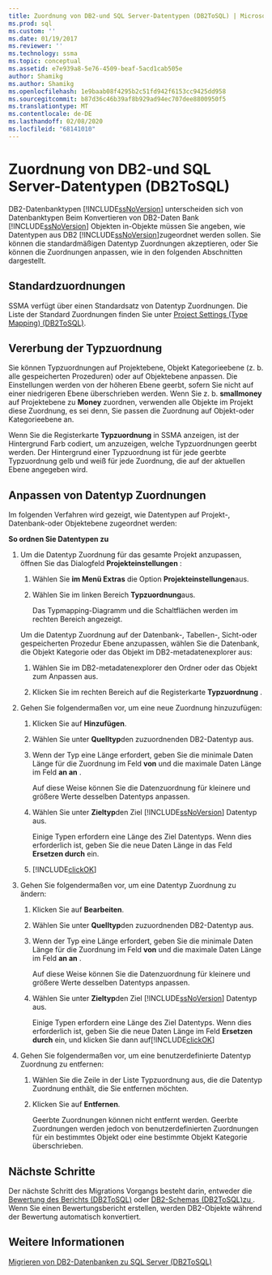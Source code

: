 ```yaml
---
title: Zuordnung von DB2-und SQL Server-Datentypen (DB2ToSQL) | Microsoft-Dokumentation
ms.prod: sql
ms.custom: ''
ms.date: 01/19/2017
ms.reviewer: ''
ms.technology: ssma
ms.topic: conceptual
ms.assetid: e7e939a8-5e76-4509-beaf-5acd1cab505e
author: Shamikg
ms.author: Shamikg
ms.openlocfilehash: 1e9baab08f4295b2c51fd942f6153cc9425dd958
ms.sourcegitcommit: b87d36c46b39af8b929ad94ec707dee8800950f5
ms.translationtype: MT
ms.contentlocale: de-DE
ms.lasthandoff: 02/08/2020
ms.locfileid: "68141010"
---
```

# <a name="mapping-db2-and-sql-server-data-types-db2tosql"></a>Zuordnung von DB2-und SQL Server-Datentypen (DB2ToSQL)
DB2-Datenbanktypen [!INCLUDE[ssNoVersion](../../includes/ssnoversion-md.md)] unterscheiden sich von Datenbanktypen Beim Konvertieren von DB2-Daten Bank [!INCLUDE[ssNoVersion](../../includes/ssnoversion-md.md)] Objekten in-Objekte müssen Sie angeben, wie Datentypen aus DB2 [!INCLUDE[ssNoVersion](../../includes/ssnoversion-md.md)]zugeordnet werden sollen. Sie können die standardmäßigen Datentyp Zuordnungen akzeptieren, oder Sie können die Zuordnungen anpassen, wie in den folgenden Abschnitten dargestellt.  
  
## <a name="default-mappings"></a>Standardzuordnungen  
SSMA verfügt über einen Standardsatz von Datentyp Zuordnungen. Die Liste der Standard Zuordnungen finden Sie unter [Project Settings &#40;Type Mapping&#41; &#40;DB2ToSQL&#41;](../../ssma/db2/project-settings-type-mapping-db2tosql.md).  
  
## <a name="type-mapping-inheritance"></a>Vererbung der Typzuordnung  
Sie können Typzuordnungen auf Projektebene, Objekt Kategorieebene (z. b. alle gespeicherten Prozeduren) oder auf Objektebene anpassen. Die Einstellungen werden von der höheren Ebene geerbt, sofern Sie nicht auf einer niedrigeren Ebene überschrieben werden. Wenn Sie z. b. **smallmoney** auf Projektebene zu **Money** zuordnen, verwenden alle Objekte im Projekt diese Zuordnung, es sei denn, Sie passen die Zuordnung auf Objekt-oder Kategorieebene an.  
  
Wenn Sie die Registerkarte **Typzuordnung** in SSMA anzeigen, ist der Hintergrund Farb codiert, um anzuzeigen, welche Typzuordnungen geerbt werden. Der Hintergrund einer Typzuordnung ist für jede geerbte Typzuordnung gelb und weiß für jede Zuordnung, die auf der aktuellen Ebene angegeben wird.  
  
## <a name="customizing-data-type-mappings"></a>Anpassen von Datentyp Zuordnungen  
Im folgenden Verfahren wird gezeigt, wie Datentypen auf Projekt-, Datenbank-oder Objektebene zugeordnet werden:  
  
**So ordnen Sie Datentypen zu**  
  
1.  Um die Datentyp Zuordnung für das gesamte Projekt anzupassen, öffnen Sie das Dialogfeld **Projekteinstellungen** :  
  
    1.  Wählen Sie **im Menü Extras** die Option **Projekteinstellungen**aus.  
  
    2.  Wählen Sie im linken Bereich **Typzuordnung**aus.  
  
        Das Typmapping-Diagramm und die Schaltflächen werden im rechten Bereich angezeigt.  
  
    Um die Datentyp Zuordnung auf der Datenbank-, Tabellen-, Sicht-oder gespeicherten Prozedur Ebene anzupassen, wählen Sie die Datenbank, die Objekt Kategorie oder das Objekt im DB2-metadatenexplorer aus:  
  
    1.  Wählen Sie im DB2-metadatenexplorer den Ordner oder das Objekt zum Anpassen aus.  
  
    2.  Klicken Sie im rechten Bereich auf die Registerkarte **Typzuordnung** .  
  
2.  Gehen Sie folgendermaßen vor, um eine neue Zuordnung hinzuzufügen:  
  
    1.  Klicken Sie auf **Hinzufügen**.  
  
    2.  Wählen Sie unter **Quelltyp**den zuzuordnenden DB2-Datentyp aus.  
  
    3.  Wenn der Typ eine Länge erfordert, geben Sie die minimale Daten Länge für die Zuordnung im Feld **von** und die maximale Daten Länge im Feld **an an** .  
  
        Auf diese Weise können Sie die Datenzuordnung für kleinere und größere Werte desselben Datentyps anpassen.  
  
    4.  Wählen Sie unter **Zieltyp**den Ziel [!INCLUDE[ssNoVersion](../../includes/ssnoversion-md.md)] Datentyp aus.  
  
        Einige Typen erfordern eine Länge des Ziel Datentyps. Wenn dies erforderlich ist, geben Sie die neue Daten Länge in das Feld **Ersetzen durch** ein.  
  
    5.  [!INCLUDE[clickOK](../../includes/clickok-md.md)]  
  
3.  Gehen Sie folgendermaßen vor, um eine Datentyp Zuordnung zu ändern:  
  
    1.  Klicken Sie auf **Bearbeiten**.  
  
    2.  Wählen Sie unter **Quelltyp**den zuzuordnenden DB2-Datentyp aus.  
  
    3.  Wenn der Typ eine Länge erfordert, geben Sie die minimale Daten Länge für die Zuordnung im Feld **von** und die maximale Daten Länge im Feld **an an** .  
  
        Auf diese Weise können Sie die Datenzuordnung für kleinere und größere Werte desselben Datentyps anpassen.  
  
    4.  Wählen Sie unter **Zieltyp**den Ziel [!INCLUDE[ssNoVersion](../../includes/ssnoversion-md.md)] Datentyp aus.  
  
        Einige Typen erfordern eine Länge des Ziel Datentyps. Wenn dies erforderlich ist, geben Sie die neue Daten Länge im Feld **Ersetzen durch** ein, und klicken Sie dann auf[!INCLUDE[clickOK](../../includes/clickok-md.md)]  
  
4.  Gehen Sie folgendermaßen vor, um eine benutzerdefinierte Datentyp Zuordnung zu entfernen:  
  
    1.  Wählen Sie die Zeile in der Liste Typzuordnung aus, die die Datentyp Zuordnung enthält, die Sie entfernen möchten.  
  
    2.  Klicken Sie auf **Entfernen**.  
  
        Geerbte Zuordnungen können nicht entfernt werden. Geerbte Zuordnungen werden jedoch von benutzerdefinierten Zuordnungen für ein bestimmtes Objekt oder eine bestimmte Objekt Kategorie überschrieben.  
  
## <a name="next-steps"></a>Nächste Schritte  
Der nächste Schritt des Migrations Vorgangs besteht darin, entweder die [Bewertung des Berichts &#40;DB2ToSQL&#41;](../../ssma/db2/assessment-report-db2tosql.md) oder [DB2-Schemas &#40;DB2ToSQL&#41;zu ](../../ssma/db2/converting-db2-schemas-db2tosql.md). Wenn Sie einen Bewertungsbericht erstellen, werden DB2-Objekte während der Bewertung automatisch konvertiert.  
  
## <a name="see-also"></a>Weitere Informationen  
[Migrieren von DB2-Datenbanken zu SQL Server &#40;DB2ToSQL&#41;](../../ssma/db2/migrating-db2-databases-to-sql-server-db2tosql.md)  
  
